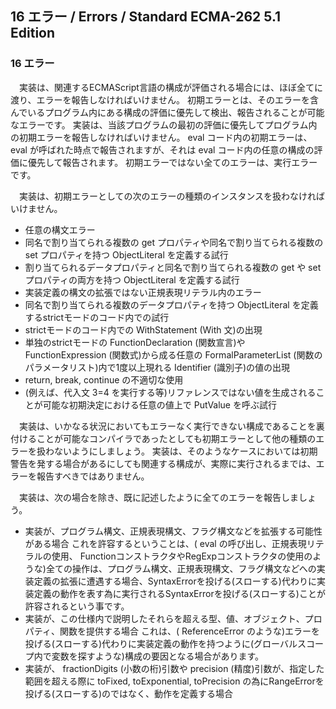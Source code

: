 16 エラー / Errors / Standard ECMA-262 5.1 Edition
--------------------------------------------------

### 16 エラー

　実装は、関連するECMAScript言語の構成が評価される場合には、ほぼ全てに渡り、エラーを報告しなければいけません。 初期エラーとは、そのエラーを含んでいるプログラム内にある構成の評価に優先して検出、報告されることが可能なエラーです。 実装は、当該プログラムの最初の評価に優先してプログラム内の初期エラーを報告しなければいけません。 eval コード内の初期エラーは、 eval が呼ばれた時点で報告されますが、それは eval コード内の任意の構成の評価に優先して報告されます。 初期エラーではない全てのエラーは、実行エラーです。

　実装は、初期エラーとしての次のエラーの種類のインスタンスを扱わなければいけません。

-   任意の構文エラー
-   同名で割り当てられる複数の get プロパティや同名で割り当てられる複数の set プロパティを持つ ObjectLiteral を定義する試行
-   割り当てられるデータプロパティと同名で割り当てられる複数の get や set プロパティの両方を持つ ObjectLiteral を定義する試行
-   実装定義の構文の拡張ではない正規表現リテラル内のエラー
-   同名で割り当てられる複数のデータプロパティを持つ ObjectLiteral を定義するstrictモードのコード内での試行
-   strictモードのコード内での WithStatement (With 文)の出現
-   単独のstrictモードの FunctionDeclaration (関数宣言)や FunctionExpression (関数式)から成る任意の FormalParameterList (関数のパラメータリスト)内で1度以上現れる Identifier (識別子)の値の出現
-   return, break, continue の不適切な使用
-   (例えば、代入文 3=4 を実行する等)リファレンスではない値を生成されることが可能な初期決定における任意の値上で PutValue を呼ぶ試行

　実装は、いかなる状況においてもエラーなく実行できない構成であることを裏付けることが可能なコンパイラであったとしても初期エラーとして他の種類のエラーを扱わないようにしましょう。 実装は、そのようなケースにおいては初期警告を発する場合があるにしても関連する構成が、実際に実行されるまでは、エラーを報告すべきではありません。

　実装は、次の場合を除き、既に記述したように全てのエラーを報告しましょう。

-   実装が、プログラム構文、正規表現構文、フラグ構文などを拡張する可能性がある場合
    これを許容するということは、( eval の呼び出し、正規表現リテラルの使用、 FunctionコンストラクタやRegExpコンストラクタの使用のような)全ての操作は、プログラム構文、正規表現構文、フラグ構文などへの実装定義の拡張に遭遇する場合、SyntaxErrorを投げる(スローする)代わりに実装定義の動作を表す為に実行されるSyntaxErrorを投げる(スローする)ことが許容されるという事です。
-   実装が、この仕様内で説明したそれらを超える型、値、オブジェクト、プロパティ、関数を提供する場合
    これは、( ReferenceError のような)エラーを投げる(スローする)代わりに実装定義の動作を持つように(グローバルスコープ内で変数を探すような)構成の要因となる場合があります。
-   実装が、 fractionDigits (小数の桁)引数や precision (精度)引数が、指定した範囲を超える際に toFixed, toExponential, toPrecision の為にRangeErrorを投げる(スローする)のではなく、動作を定義する場合

